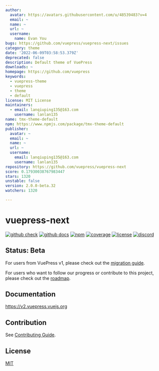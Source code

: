 ```yaml
---
author:
  avatar: https://avatars.githubusercontent.com/u/48539483?v=4
  email: ~
  name: ~
  url: ~
  username:
    name: Evan You
bugs: https://github.com/vuepress/vuepress-next/issues
category: theme
date: '2022-06-09T03:58:53.379Z'
deprecated: false
description: Default theme of VuePress
downloads: ~
homepage: https://github.com/vuepress
keywords:
  - vuepress-theme
  - vuepress
  - theme
  - default
license: MIT License
maintainers:
  - email: lanqiuping135@163.com
    username: lanlan135
name: tmx-theme-default
npm: https://www.npmjs.com/package/tmx-theme-default
publisher:
  avatar: ~
  email: ~
  name: ~
  url: ~
  username:
    email: lanqiuping135@163.com
    username: lanlan135
repository: https://github.com/vuepress/vuepress-next
score: 0.17930038767983447
stars: 1320
unstable: false
version: 2.0.0-beta.32
watchers: 1320

---
```


# vuepress-next

[![github check](https://github.com/vuepress/vuepress-next/workflows/check/badge.svg)](https://github.com/vuepress/vuepress-next/actions?query=workflow%3Acheck)
[![github docs](https://github.com/vuepress/vuepress-next/workflows/docs/badge.svg)](https://github.com/vuepress/vuepress-next/actions?query=workflow%3Adocs)
[![npm](https://badgen.net/npm/v/vuepress/next)](https://www.npmjs.com/package/vuepress)
[![coverage](https://coveralls.io/repos/github/vuepress/vuepress-next/badge.svg?branch=main)](https://coveralls.io/github/vuepress/vuepress-next?branch=main)
[![license](https://badgen.net/github/license/vuepress/vuepress-next)](https://github.com/vuepress/vuepress-next/blob/main/LICENSE)
[![discord](https://badgen.net/discord/online-members/ptFjefy6H5?icon=discord&label=discord)](https://discord.gg/ptFjefy6H5)

## Status: Beta

For users from VuePress v1, please check out the [migration guide](https://v2.vuepress.vuejs.org/guide/migration.html).

For users who want to follow our progress or contribute to this project, please check out the [roadmap](https://github.com/vuepress/vuepress-next/discussions/68).

## Documentation

https://v2.vuepress.vuejs.org

## Contribution

See [Contributing Guide](https://github.com/vuepress/vuepress-next/blob/main/docs/contributing.md).

## License

[MIT](https://github.com/vuepress/vuepress-next/blob/main/LICENSE)
